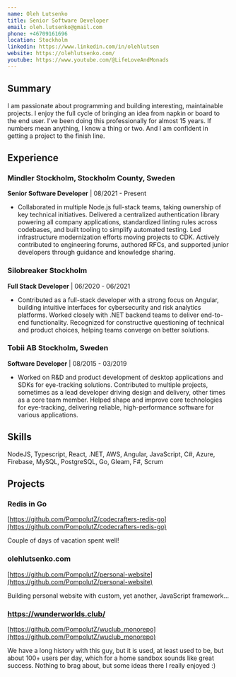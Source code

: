 ```yaml
---
name: Oleh Lutsenko
title: Senior Software Developer
email: oleh.lutsenko@gmail.com
phone: +46709161696
location: Stockholm
linkedin: https://www.linkedin.com/in/olehlutsen
website: https://olehlutsenko.com/
youtube: https://www.youtube.com/@LifeLoveAndMonads
---
```


## Summary

I am passionate about programming and building interesting, maintainable projects. I enjoy the full cycle of bringing an idea from napkin or board to the end user. I've been doing this professionally for almost 15 years. If numbers mean anything, I know a thing or two. And I am confident in getting a project to the finish line.

## Experience

### Mindler Stockholm, Stockholm County, Sweden
**Senior Software Developer** | 08/2021 - Present

- Collaborated in multiple Node.js full-stack teams, taking ownership of key technical initiatives. Delivered a centralized authentication library powering all company applications, standardized linting rules across codebases, and built tooling to simplify automated testing. Led infrastructure modernization efforts moving projects to CDK. Actively contributed to engineering forums, authored RFCs, and supported junior developers through guidance and knowledge sharing.

### Silobreaker Stockholm
**Full Stack Developer** | 06/2020 - 06/2021

- Contributed as a full-stack developer with a strong focus on Angular, building intuitive interfaces for cybersecurity and risk analytics platforms. Worked closely with .NET backend teams to deliver end-to-end functionality. Recognized for constructive questioning of technical and product choices, helping teams converge on better solutions.

### Tobii AB Stockholm, Sweden
**Software Developer** | 08/2015 - 03/2019

- Worked on R&D and product development of desktop applications and SDKs for eye-tracking solutions. Contributed to multiple projects, sometimes as a lead developer driving design and delivery, other times as a core team member. Helped shape and improve core technologies for eye-tracking, delivering reliable, high-performance software for various applications.

## Skills

NodeJS, Typescript, React, .NET, AWS, Angular, JavaScript, C#, Azure, Firebase, MySQL, PostgreSQL, Go, Gleam, F#, Scrum

## Projects

### Redis in Go
[https://github.com/PompolutZ/codecrafters-redis-go](https://github.com/PompolutZ/codecrafters-redis-go)

Couple of days of vacation spent well!

### olehlutsenko.com
[https://github.com/PompolutZ/personal-website](https://github.com/PompolutZ/personal-website)

Building personal website with custom, yet another, JavaScript framework...

### https://wunderworlds.club/
[https://github.com/PompolutZ/wuclub_monorepo](https://github.com/PompolutZ/wuclub_monorepo)

We have a long history with this guy, but it is used, at least used to be, but about 100+ users per day, which for a home sandbox sounds like great success. Nothing to brag about, but some ideas there I really enjoyed :)
